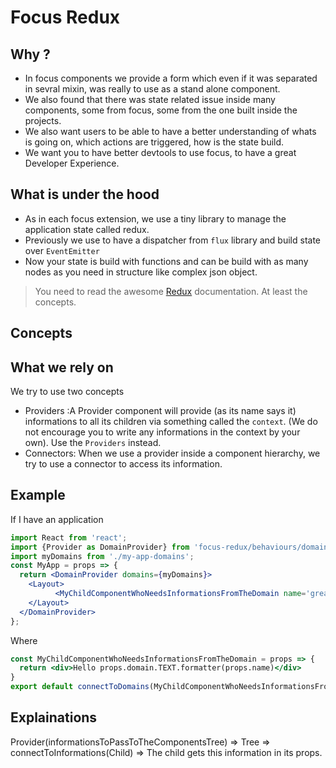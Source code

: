 # Focus Redux

## Why ?

- In focus components we provide a form which even if it was separated in sevral mixin, was really to use as a stand alone component.
- We also found that there was state related issue inside many components, some from focus, some from the one built inside the projects.
- We also want users to be able to have a better understanding of whats is going on, which actions are triggered, how is the state build.
- We want you to have better devtools to use focus, to have a great Developer Experience.

## What is under the hood

- As in each focus extension, we use a tiny library to  manage the application state called redux.
- Previously we use to have a dispatcher from `flux` library and build state over `EventEmitter`
- Now your state is build with functions and can be build with as many nodes as you need in structure like complex json object.

> You need to read the awesome [Redux](http://redux.js.org/) documentation. At least the concepts.


## Concepts

## What we rely on

We try to use two concepts
- Providers :A Provider component will provide (as its name says it) informations to all its children via something called the `context`. (We do not encourage you to write any informations in the context by your own). Use the `Providers` instead.
- Connectors: When we use a provider inside a component hierarchy, we try to use a connector to access its information.

## Example

If I have an application
```jsx
import React from 'react';
import {Provider as DomainProvider} from 'focus-redux/behaviours/domain';
import myDomains from './my-app-domains';
const MyApp = props => {
  return <DomainProvider domains={myDomains}>
    <Layout>
          <MyChildComponentWhoNeedsInformationsFromTheDomain name='great tutorial'/>
    </Layout>
  </DomainProvider>
};
```

Where
```jsx
const MyChildComponentWhoNeedsInformationsFromTheDomain = props => {
  return <div>Hello props.domain.TEXT.formatter(props.name)</div>
}
export default connectToDomains(MyChildComponentWhoNeedsInformationsFromTheDomain);
```

## Explainations

Provider(informationsToPassToTheComponentsTree) => Tree => connectToInformations(Child) => The child gets this information in its props.
